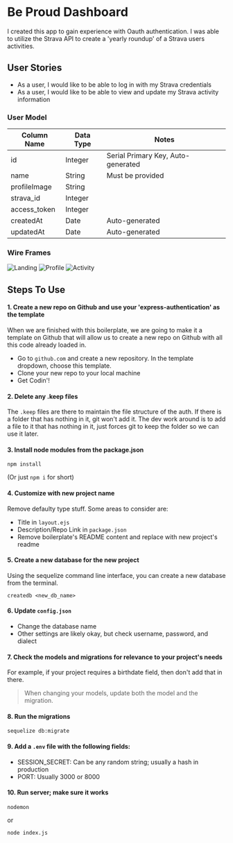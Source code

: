 # Be Proud Dashboard

I created this app to gain experience with Oauth authentication. I was able to utilize the Strava API to create a 'yearly roundup' of a Strava users activities.

## User Stories

* As a user, I would like to be able to log in with my Strava credentials
* As a user, I would like to be able to view and update my Strava activity information


### User Model

| Column Name | Data Type | Notes |
| --------------- | ------------- | ------------------------------ |
| id | Integer | Serial Primary Key, Auto-generated |
| name | String | Must be provided |
| profileImage | String | 
| strava_id | Integer | 
| access_token | Integer | 
| createdAt | Date | Auto-generated |
| updatedAt | Date | Auto-generated |

### Wire Frames
![Landing](../images/landingWire.png)
![Profile](../images/profileWire.png)
![Activity](../images/activityWire.png)

## Steps To Use

#### 1. Create a new repo on Github and use your 'express-authentication' as the template

When we are finished with this boilerplate, we are going to make it a template on Github that will allow us to create a new repo on Github with all this code already loaded in.
* Go to `github.com` and create a new repository. In the template dropdown, choose this template.
* Clone your new repo to your local machine
* Get Codin'!

#### 2. Delete any .keep files

The `.keep` files are there to maintain the file structure of the auth. If there is a folder that has nothing in it, git won't add it. The dev work around is to add a file to it that has nothing in it, just forces git to keep the folder so we can use it later.

#### 3. Install node modules from the package.json

```
npm install
```

(Or just `npm i` for short)

#### 4. Customize with new project name

Remove defaulty type stuff. Some areas to consider are:

* Title in `layout.ejs`
* Description/Repo Link in `package.json`
* Remove boilerplate's README content and replace with new project's readme

#### 5. Create a new database for the new project

Using the sequelize command line interface, you can create a new database from the terminal.

```
createdb <new_db_name>
```

#### 6. Update `config.json`

* Change the database name
* Other settings are likely okay, but check username, password, and dialect

#### 7. Check the models and migrations for relevance to your project's needs

For example, if your project requires a birthdate field, then don't add that in there. 

> When changing your models, update both the model and the migration.

#### 8. Run the migrations

```
sequelize db:migrate
```

#### 9. Add a `.env` file with the following fields:

* SESSION_SECRET: Can be any random string; usually a hash in production
* PORT: Usually 3000 or 8000

#### 10. Run server; make sure it works

```
nodemon
```

or

```
node index.js
```
